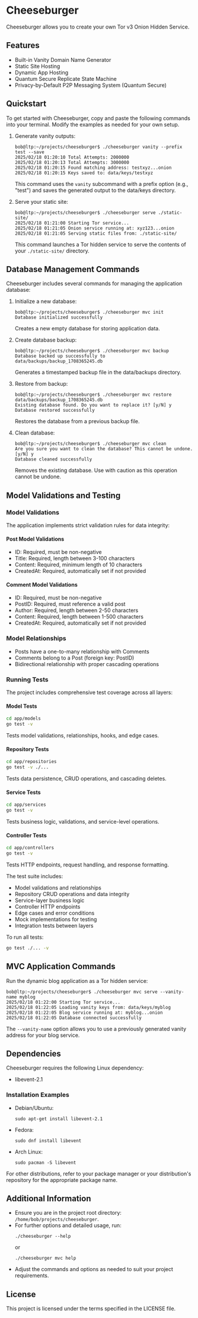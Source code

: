 # Cheeseburger

Cheeseburger allows you to create your own Tor v3 Onion Hidden Service.

## Features

- Built-in Vanity Domain Name Generator
- Static Site Hosting
- Dynamic App Hosting
- Quantum Secure Replicate State Machine
- Privacy-by-Default P2P Messaging System (Quantum Secure)

## Quickstart

To get started with Cheeseburger, copy and paste the following commands into your terminal. Modify the examples as needed for your own setup.

1. Generate vanity outputs:
   ```
   bob@ltp:~/projects/cheeseburger$ ./cheeseburger vanity --prefix test --save
   2025/02/18 01:20:10 Total Attempts: 2000000
   2025/02/18 01:20:13 Total Attempts: 3000000
   2025/02/18 01:20:15 Found matching address: testxyz...onion
   2025/02/18 01:20:15 Keys saved to: data/keys/testxyz
   ```
   This command uses the `vanity` subcommand with a prefix option (e.g., "test") and saves the generated output to the data/keys directory.

2. Serve your static site:
   ```
   bob@ltp:~/projects/cheeseburger$ ./cheeseburger serve ./static-site/
   2025/02/18 01:21:00 Starting Tor service...
   2025/02/18 01:21:05 Onion service running at: xyz123...onion
   2025/02/18 01:21:05 Serving static files from: ./static-site/
   ```
   This command launches a Tor hidden service to serve the contents of your `./static-site/` directory.

## Database Management Commands

Cheeseburger includes several commands for managing the application database:

1. Initialize a new database:
   ```
   bob@ltp:~/projects/cheeseburger$ ./cheeseburger mvc init
   Database initialized successfully
   ```
   Creates a new empty database for storing application data.

2. Create database backup:
   ```
   bob@ltp:~/projects/cheeseburger$ ./cheeseburger mvc backup
   Database backed up successfully to data/backups/backup_1708365245.db
   ```
   Generates a timestamped backup file in the data/backups directory.

3. Restore from backup:
   ```
   bob@ltp:~/projects/cheeseburger$ ./cheeseburger mvc restore data/backups/backup_1708365245.db
   Existing database found. Do you want to replace it? [y/N] y
   Database restored successfully
   ```
   Restores the database from a previous backup file.

4. Clean database:
   ```
   bob@ltp:~/projects/cheeseburger$ ./cheeseburger mvc clean
   Are you sure you want to clean the database? This cannot be undone. [y/N] y
   Database cleaned successfully
   ```
   Removes the existing database. Use with caution as this operation cannot be undone.

## Model Validations and Testing

### Model Validations

The application implements strict validation rules for data integrity:

#### Post Model Validations
- ID: Required, must be non-negative
- Title: Required, length between 3-100 characters
- Content: Required, minimum length of 10 characters
- CreatedAt: Required, automatically set if not provided

#### Comment Model Validations
- ID: Required, must be non-negative
- PostID: Required, must reference a valid post
- Author: Required, length between 2-50 characters
- Content: Required, length between 1-500 characters
- CreatedAt: Required, automatically set if not provided

### Model Relationships
- Posts have a one-to-many relationship with Comments
- Comments belong to a Post (foreign key: PostID)
- Bidirectional relationship with proper cascading operations

### Running Tests

The project includes comprehensive test coverage across all layers:

#### Model Tests
```bash
cd app/models
go test -v
```
Tests model validations, relationships, hooks, and edge cases.

#### Repository Tests
```bash
cd app/repositories
go test -v ./...
```
Tests data persistence, CRUD operations, and cascading deletes.

#### Service Tests
```bash
cd app/services
go test -v
```
Tests business logic, validations, and service-level operations.

#### Controller Tests
```bash
cd app/controllers
go test -v
```
Tests HTTP endpoints, request handling, and response formatting.

The test suite includes:
- Model validations and relationships
- Repository CRUD operations and data integrity
- Service-layer business logic
- Controller HTTP endpoints
- Edge cases and error conditions
- Mock implementations for testing
- Integration tests between layers

To run all tests:
```bash
go test ./... -v
```

## MVC Application Commands

Run the dynamic blog application as a Tor hidden service:

```
bob@ltp:~/projects/cheeseburger$ ./cheeseburger mvc serve --vanity-name myblog
2025/02/18 01:22:00 Starting Tor service...
2025/02/18 01:22:05 Loading vanity keys from: data/keys/myblog
2025/02/18 01:22:05 Blog service running at: myblog...onion
2025/02/18 01:22:05 Database connected successfully
```

The `--vanity-name` option allows you to use a previously generated vanity address for your blog service.

## Dependencies

Cheeseburger requires the following Linux dependency:

- libevent-2.1

### Installation Examples

- Debian/Ubuntu:
  ```
  sudo apt-get install libevent-2.1
  ```
- Fedora:
  ```
  sudo dnf install libevent
  ```
- Arch Linux:
  ```
  sudo pacman -S libevent
  ```

For other distributions, refer to your package manager or your distribution's repository for the appropriate package name.

## Additional Information

- Ensure you are in the project root directory: `/home/bob/projects/cheeseburger`.
- For further options and detailed usage, run:
  ```
  ./cheeseburger --help
  ```
  or
  ```
  ./cheeseburger mvc help
  ```
- Adjust the commands and options as needed to suit your project requirements.

## License

This project is licensed under the terms specified in the LICENSE file.

